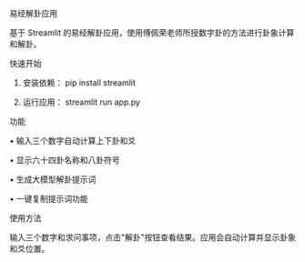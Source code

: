 易经解卦应用

基于 Streamlit 的易经解卦应用，使用傅佩荣老师所授数字卦的方法进行卦象计算和解卦。

快速开始

1. 安装依赖：
pip install streamlit


2. 运行应用：
streamlit run app.py


功能

• 输入三个数字自动计算上下卦和爻

• 显示六十四卦名称和八卦符号

• 生成大模型解卦提示词

• 一键复制提示词功能

使用方法

输入三个数字和求问事项，点击"解卦"按钮查看结果。应用会自动计算并显示卦象和爻位置。

